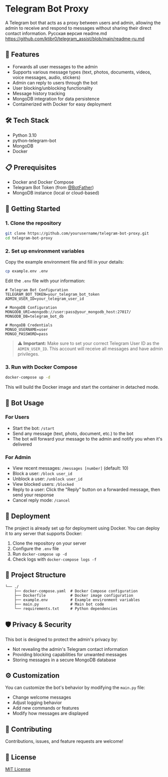 # Telegram Bot Proxy

A Telegram bot that acts as a proxy between users and admin, allowing the admin to receive and respond to messages without sharing their direct contact information.
Русская версия readme.md https://github.com/ktibr0/telegram_assist/blob/main/readme-ru.md
## 📑 Features

- Forwards all user messages to the admin
- Supports various message types (text, photos, documents, videos, voice messages, audio, stickers)
- Admin can reply to users through the bot
- User blocking/unblocking functionality
- Message history tracking
- MongoDB integration for data persistence
- Containerized with Docker for easy deployment

## 🛠️ Tech Stack

- Python 3.10
- python-telegram-bot
- MongoDB
- Docker

## 📋 Prerequisites

- Docker and Docker Compose
- Telegram Bot Token (from [@BotFather](https://t.me/BotFather))
- MongoDB instance (local or cloud-based)

## 🚀 Getting Started

### 1. Clone the repository

```bash
git clone https://github.com/yourusername/telegram-bot-proxy.git
cd telegram-bot-proxy
```

### 2. Set up environment variables

Copy the example environment file and fill in your details:

```bash
cp example.env .env
```

Edit the `.env` file with your information:

```
# Telegram Bot Configuration
TELEGRAM_BOT_TOKEN=your_telegram_bot_token
ADMIN_USER_ID=your_telegram_user_id

# MongoDB Configuration
MONGODB_URI=mongodb://user:pass@your_mongodb_host:27017/
MONGODB_DB=telegram_bot_db

# MongoDB Credentials
MONGO_USERNAME=user
MONGO_PASSWORD=pass
```

> ⚠️ **Important:** Make sure to set your correct Telegram User ID as the `ADMIN_USER_ID`. This account will receive all messages and have admin privileges.

### 3. Run with Docker Compose

```bash
docker-compose up -d
```

This will build the Docker image and start the container in detached mode.

## 💬 Bot Usage

### For Users

- Start the bot: `/start`
- Send any message (text, photo, document, etc.) to the bot
- The bot will forward your message to the admin and notify you when it's delivered

### For Admin

- View recent messages: `/messages [number]` (default: 10)
- Block a user: `/block user_id`
- Unblock a user: `/unblock user_id`
- View blocked users: `/blocked`
- Reply to a user: Click the "Reply" button on a forwarded message, then send your response
- Cancel reply mode: `/cancel`

## 🚢 Deployment

The project is already set up for deployment using Docker. You can deploy it to any server that supports Docker:

1. Clone the repository on your server
2. Configure the `.env` file
3. Run `docker-compose up -d`
4. Check logs with `docker-compose logs -f`

## 📁 Project Structure

```
└── ./
    ├── docker-compose.yaml  # Docker Compose configuration
    ├── Dockerfile           # Docker image configuration
    ├── example.env          # Example environment variables
    ├── main.py              # Main bot code
    └── requirements.txt     # Python dependencies
```

## 🛡️ Privacy & Security

This bot is designed to protect the admin's privacy by:
- Not revealing the admin's Telegram contact information
- Providing blocking capabilities for unwanted messages
- Storing messages in a secure MongoDB database

## ⚙️ Customization

You can customize the bot's behavior by modifying the `main.py` file:

- Change welcome messages
- Adjust logging behavior
- Add new commands or features
- Modify how messages are displayed

## 🤝 Contributing

Contributions, issues, and feature requests are welcome!

## 📄 License

[MIT License](LICENSE)
